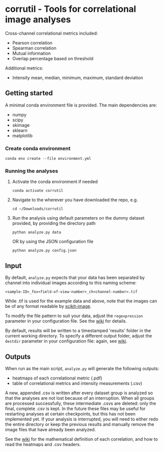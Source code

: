 # corrutil - Tools for correlational image analyses

Cross-channel correlational metrics included:
* Pearson correlation
* Spearman correlation
* Mutual information
* Overlap percentage based on threshold

Additional metrics:
* Intensity mean, median, minimum, maximum, standard deviation

## Getting started 
A minimal conda environment file is provided. The main dependencies are:
* numpy
* scipy
* skimage
* sklearn
* matplotlib

### Create conda environment
```
conda env create --file environment.yml
```

### Running the analyses
1. Activate the conda environment if needed
   ```
   conda activate corrutil
   ```
2. Navigate to the wherever you have downloaded the repo, e.g.
   ```
   cd ~/Downloads/corrutil
   ```
3. Run the analysis using default parameters on the dummy dataset provided, by providing the directory path
   ```
   python analyze.py data
   ```
   OR by using the JSON configuration file
   ```
   python analyze.py config.json
   ```
## Input
By default, `analyze.py` expects that your data has been separated by channel into individual images according to this naming scheme:
```
<sample-ID>_fov<field-of-view-number>_ch<channel-number>.tif
```
While .tif is used for the example data and above, note that the images can be of any format readable by [scikit-image](https://scikit-image.org/docs/stable/api/skimage.io.html#). 

To modify the file pattern to suit your data, adjust the `regexpression` parameter in your configuration file. See the [wiki](https://github.com/panlilio/corrutil/wiki/Configuration-file-parameters) for details.

By default, results will be written to a timestamped 'results' folder in the current working directory. To specify a different output folder, adjust the `destdir` parameter in your configuration file: again, see [wiki](https://github.com/panlilio/corrutil/wiki/Configuration-file-parameters). 

## Outputs
When run as the main script, `analyze.py` will generate the following outputs:
* heatmaps of each correlational metric (.pdf)
* table of correlational metrics and intensity measurements (.csv)

A new, appended .csv is written after every dataset group is analyzed so that the analyses are not lost because of an interruption. When all groups are processed successfully, these intermediate .csvs are deleted: only the final, complete .csv is kept. In the future these files may be useful for restarting analyses at certain checkpoints, but this has not been implemented yet. If your analysis is interrupted, you will need to either redo the entire directory or keep the previous results and manually remove the image files that have already been analyzed.

See the [wiki](https://github.com/panlilio/corrutil/wiki/Understanding-the-results) for the mathematical definition of each correlation, and how to read the heatmaps and .csv headers. 
